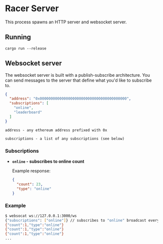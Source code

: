 # Racer Server

This process spawns an HTTP server and websocket server.

## Running

`cargo run --release`

## Websocket server

The websocket server is built with a publish-subscribe architecture. You can send messages to the server that define what you'd like to subscribe to.

```json
{
  "address": "0x0000000000000000000000000000000000000000",
  "subscriptions": [
    "online",
    "leaderboard"
  ]
}
```

```
address - any ethereum address prefixed with 0x
```

```
subscriptions - a list of any subscriptions (see below)
```

### Subscriptions

- **`online` - subscribes to online count**

    Example response:
    ```json
    {
      "count": 23,
      "type": "online"
    }
    ```

### Example

```bash
$ websocat ws://127.0.0.1:3000/ws
{"subscriptions": ["online"]} // subscribes to "online" broadcast every 5 seconds
{"count":1,"type":"online"}
{"count":1,"type":"online"}
{"count":1,"type":"online"}
...
```
